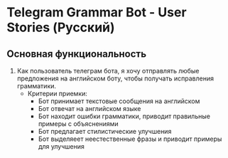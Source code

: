 # Telegram Grammar Bot - User Stories (Русский)

## Основная функциональность
1. Как пользователь телеграм бота, я хочу отправлять любые предложения на английском боту, чтобы получать исправления грамматики.
   - Критерии приемки:
     - Бот принимает текстовые сообщения на английском
     - Бот отвечат на английском языке
     - Бот находит ошибки грамматики, приводит правильные примеры с объяснениями
     - Бот предлагает стилистические улучшения
     - Бот выделяеет неестественные фразы и приводит примеры для улучшения